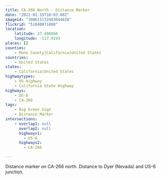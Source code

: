 ```yaml
---
title: CA-266 North - Distance Marker
date: "2022-01-15T10:03:08Z"
imageid: "390611132483644628"
flickrid: "51840071800"
location:
    latitude: 37.486866
    longitude: -117.9193
places: []
counties:
    - Mono County|California|United States
countries:
    - United States
states:
    - California|United States
highwaytypes:
    - US Highway
    - California State Highway
highways:
    - US-6
    - CA-266
tags:
    - Big Green Sign
    - Distance Marker
intersections:
    - overlap1: null
      overlap2: null
      highways1:
        - US-6
      highways2:
        - CA-266

---
```

Distance marker on CA-266 north.  Distance to Dyer (Nevada) and US-6 junction.